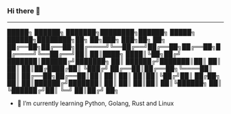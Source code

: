 ### Hi there 👋
---

 █████╗ ██████╗ ███████╗████████╗██████╗  █████╗  ██████╗████████╗██╗   ██╗███╗   ███╗██╗  ██╗
██╔══██╗██╔══██╗██╔════╝╚══██╔══╝██╔══██╗██╔══██╗██╔════╝╚══██╔══╝██║   ██║████╗ ████║╚██╗██╔╝
███████║██████╔╝███████╗   ██║   ██████╔╝███████║██║        ██║   ██║   ██║██╔████╔██║ ╚███╔╝ 
██╔══██║██╔══██╗╚════██║   ██║   ██╔══██╗██╔══██║██║        ██║   ██║   ██║██║╚██╔╝██║ ██╔██╗ 
██║  ██║██████╔╝███████║   ██║   ██║  ██║██║  ██║╚██████╗   ██║   ╚██████╔╝██║ ╚═╝ ██║██╔╝ ██╗


- 🌱 I’m currently learning Python, Golang, Rust and Linux
